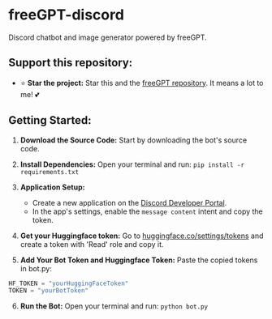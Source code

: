 # freeGPT-discord

Discord chatbot and image generator powered by freeGPT.

## Support this repository:
- ⭐ **Star the project:** Star this and the [freeGPT repository](https://github.com/Ruu3f/freeGPT). It means a lot to me! 💕

## Getting Started:

1. **Download the Source Code:** Start by downloading the bot's source code.

2. **Install Dependencies:** Open your terminal and run:
```pip install -r requirements.txt```

3. **Application Setup:**
    - Create a new application on the [Discord Developer Portal](https://discord.com/developers).
    - In the app's settings, enable the `message content` intent and copy the token.

4. **Get your Huggingface token:** Go to [huggingface.co/settings/tokens](https://huggingface.co/settings/tokens) and create a token with 'Read' role and copy it.

5. **Add Your Bot Token and Huggingface Token:** Paste the copied tokens in bot.py:
  ```python
  HF_TOKEN = "yourHuggingFaceToken"
  TOKEN = "yourBotToken"
  ```

6. **Run the Bot:** Open your terminal and run:
```python bot.py```

